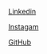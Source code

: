 [Linkedin](https://www.linkedin.com/in/eliabe-rodrigues-89)

[Instagam](https://www.instagram.com/eliabe_rr/)

[GitHub](https://github.com/eliaberr)